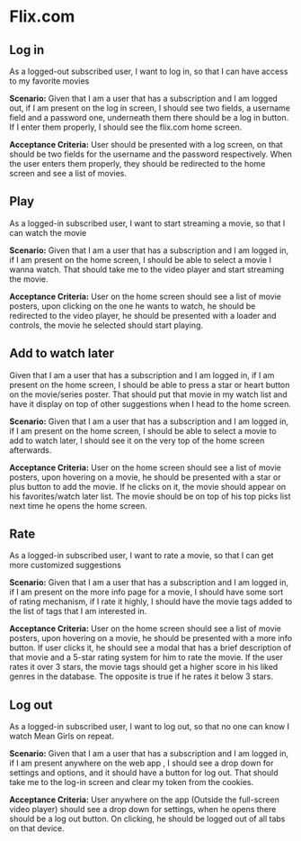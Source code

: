 # Flix.com

## Log in
As a logged-out subscribed user, I want to log in, so that I can have access to my favorite movies

**Scenario:**
 Given that I am a user that has a subscription and I am logged out, if I am present on the log in screen, I should see two fields, a username field and a password one, underneath them there should be a log in button. If I enter them properly, I should see the flix.com home screen.

**Acceptance Criteria:**
 User should be presented with a log screen, on that should be two fields for the username and the password respectively. When the user enters them properly, they should be redirected to the home screen and see a list of movies.
 
## Play
As a logged-in subscribed user, I want to start streaming a movie, so that I can watch the movie

**Scenario:**
 Given that I am a user that has a subscription and I am logged in, if I am present on the home screen, I should be able to select a movie I wanna watch. That should take me to the video player and start streaming the movie.

**Acceptance Criteria:** 
User on the home screen should see a list of movie posters, upon clicking on the one he wants to watch, he should be redirected to the video player, he should be presented with a loader and controls, the movie he selected should start playing.

## Add to watch later
Given that I am a user that has a subscription and I am logged in, if I am present on the home screen, I should be able to press a star or heart button on the movie/series poster. That should put that movie in my watch list and have it display on top of other suggestions when I head to the home screen.

**Scenario:**
 Given that I am a user that has a subscription and I am logged in, if I am present on the home screen, I should be able to select a movie to add to watch later, I should see it on the very top of the home screen afterwards.

**Acceptance Criteria:**
User on the home screen should see a list of movie posters, upon hovering on a movie, he should be presented with a star or plus button to add the movie. If he clicks on it, the movie should appear on his favorites/watch later list. The movie should be on top of his top picks list next time he opens the home screen.

## Rate
As a logged-in subscribed user, I want to rate a movie, so that I can get more customized suggestions

**Scenario:**
Given that I am a user that has a subscription and I am logged in, if I am present on the more info page for a movie, I should have some sort of rating mechanism, if I rate it highly, I should have the movie tags added to the list of tags that I am interested in.

**Acceptance Criteria:**
User on the home screen should see a list of movie posters, upon hovering on a movie, he should be presented with a more info button. If user clicks it, he should see a modal that has a brief description of that movie and a 5-star rating system for him to rate the movie. If the user rates it over 3 stars, the movie tags should get a higher score in his liked genres in the database. The opposite is true if he rates it below 3 stars.

## Log out
 As a logged-in subscribed user, I want to log out, so that no one can know I watch Mean Girls on repeat.
 
**Scenario:**
Given that I am a user that has a subscription and I am logged in, if I am present anywhere on the web app , I should see a drop down for settings and options, and it should have a button for log out. That should take me to the log-in screen and clear my token from the cookies.

**Acceptance Criteria:**
User anywhere on the app (Outside the full-screen video player) should see a drop down for settings, when he opens there should be a log out button. On clicking, he should be logged out of all tabs on that device.